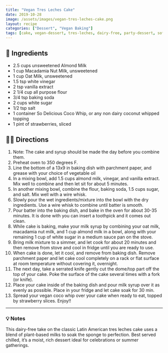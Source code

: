 ```yaml
---
title: "Vegan Tres Leches Cake"
date: 2019-10-28
image: /assets/images/vegan-tres-leches-cake.png
layout: recipe
categories: ["Dessert", "Vegan Baking"]
tags: [cake, vegan-dessert, tres-leches, dairy-free, party-dessert, soft-cake]
---
```


## 🧾 Ingredients

- 2.5 cups unsweetened Almond Milk
- 1 cup Macadamia Nut Milk, unsweetened
- 1 cup Oat Milk, unsweetened
- 1.5 tsp white vinegar
- 2 tsp vanilla extract
- 2 1/4 cup all purpose flour
- 3/4 tsp baking soda
- 2 cups white sugar
- 1/2 tsp salt
- 1 container So Delicious Coco Whip, or any non dairy coconut whipped topping
- 1 pint of strawberries, sliced

## 👩‍🍳 Directions

1. Note: The cake and syrup should be made the day before you combine them.
2. Preheat oven to 350 degrees F.
3. Line the bottom of a 13x9 in baking dish with parchment paper, and grease with your choice of vegetable oil
4. In a mixing bowl, add 1.5 cups almond milk, vinegar, and vanilla extract. Mix well to combine and then let sit for about 5 minutes.
5. In another mixing bowl, combine the flour, baking soda, 1.5 cups sugar, and salt. Mix well with a wire whisk. 
6. Slowly pour the wet ingredients/mixture into the bowl with the dry ingredients. Use a wire whisk to combine until batter is smooth.
7. Pour batter into the baking dish, and bake in the oven for about 30-35 minutes. It is done with you can insert a toothpick and it comes out clean.
8. While cake is baking, make your milk syrup by combining your oat milk, macadamia nut milk, and 1 cup almond milk in a bowl, along with your remaining 1 cup of white sugar in a medium sauce pan on the stove.
9. Bring milk mixture to a simmer, and let cook for about 20 minutes and then remove from stove and cool in fridge until you are ready to use.
10. When cake is done, let it cool, and remove from baking dish. Remove parchment paper and let cake cool completely on a rack or flat surface at room temperature without covering it, overnight.
11. The next day, take a serrated knife gently cut the dome/top part off the top of your cake. Poke the surface of the cake several times with a fork (or knife).
12. Place your cake inside of the baking dish and pour milk syrup over it as evenly as possible. Place in your fridge and let cake soak for 30 min.
13. Spread your vegan coco whip over your cake when ready to eat, topped by strawberry slices. Enjoy!!


---

### 💡 Notes

This dairy-free take on the classic Latin American tres leches cake uses a blend of plant-based milks to soak the sponge to perfection. Best served chilled, it’s a moist, rich dessert ideal for celebrations or summer gatherings.